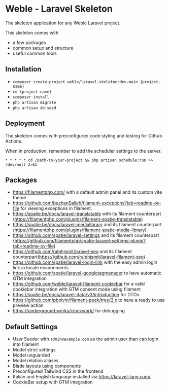 # Weble -  Laravel Skeleton

The skeleton application for any Weble Laravel project.

This skeleton comes with
- a few packages
- common setup and structure
- useful common tools

## Installation

- `composer create-project weble/laravel-skeleton:dev-main {project-name}`
- `cd {project-name}`
- `composer install`
- `php artisan migrate`
- `php artisan db:seed`

## Deployment

The skeleton comes with preconfigured code styling and testing for Github Actions.

When in production, remember to add the scheduler settings to the server.

```* * * * * cd /path-to-your-project && php artisan schedule:run >> /dev/null 2>&1```

## Packages

- https://filamentphp.com/ with a default admin panel and its custom vite theme
- https://github.com/bezhanSalleh/filament-exceptions?tab=readme-ov-file for viewing exceptions in filament.
- https://spatie.be/docs/laravel-translatable with its filament counterpart (https://filamentphp.com/plugins/filament-spatie-translatable)
- https://spatie.be/docs/laravel-medialibrary and its filament counterpart (https://filamentphp.com/plugins/filament-spatie-media-library)
- https://github.com/spatie/laravel-settings and its filament counterpart (https://github.com/filamentphp/spatie-laravel-settings-plugin?tab=readme-ov-file)
- https://github.com/ralphjsmit/laravel-seo and its filament counterpart(https://github.com/ralphjsmit/laravel-filament-seo)
- https://github.com/spatie/laravel-login-link with the easy admin login link in locale environments
- https://github.com/spatie/laravel-googletagmanager to have automatic GTM integration
- https://github.com/weble/laravel-filament-cookiebar for a valid cookiebar integration with GTM consent mode using filament
- https://spatie.be/docs/laravel-data/v3/introduction for DTOs
- https://github.com/pboivin/filament-peek/tree/2.x to have a ready to use preview action
- https://underground.works/clockwork/ for debugging


## Default Settings

- User Seeder with `admin@example.com` as the admin user than can login into filament
- Model strict settings
- Model unguarded
- Model relation aliases
- Blade layouts using components
- Preconfigured Tailwind CSS in the frontend
- Italian and English language installed via https://laravel-lang.com/
- CookieBar setup with GTM integration
